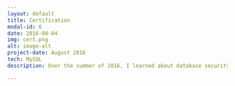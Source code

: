 ```yaml
---
layout: default
title: Certification
modal-id: 6
date: 2016-08-04
img: cert.png
alt: image-alt
project-date: August 2016
tech: MySQL
description: Over the summer of 2016, I learned about database security, optimization, and management and took the MySQL 5.6 certification test. View my certification <a href="https://www.youracclaim.com/user/kyle-liu" target="_blank">here</a>.

---
```

